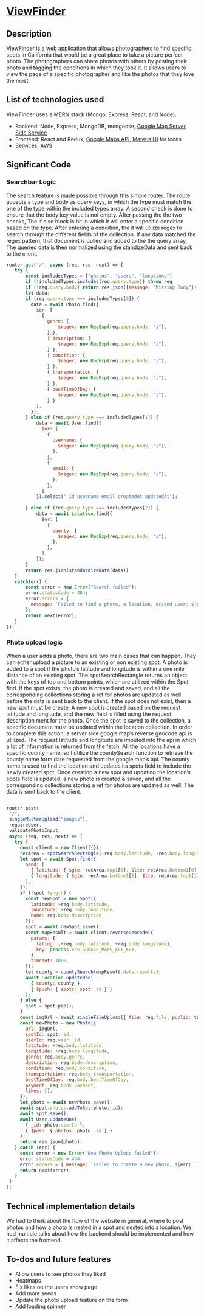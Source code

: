 # [ViewFinder](https://viewfinder.onrender.com/)

## Description 

ViewFinder is a web application that allows photographers to find specific spots in California that would be a great place to take a picture perfect photo. The photographers can share photos with others by posting their photo and tagging the conditions in which they took it. It allows users to view the page of a specific photographer and like the photos that they love the most.

## List of technologies used

ViewFinder uses a MERN stack (Mongo, Express, React, and Node). 
* Backend: Node, Express, MongoDB, mongoose, [Google Map Server Side Service](https://github.com/googlemaps/google-maps-services-js)
* Frontend: React and Redux, [Google Maps API](https://developers.google.com/maps), [MaterialUI](https://mui.com/) for icons
* Services: AWS 

## Significant Code

### Searchbar Logic

The search feature is made possible through this simple router. The route accepts a type and body as query keys, in which the type must match the one of the type within the included types array. A second check is done to ensure that the body key value is not empty. After passing the the two checks, The if else block is hit in which it will enter a specific condition based on the type. After entering a condition, the it will utilize regex to search through the different fields of the collection. If any data matched the regex pattern, that document is pulled and added to the the query array. The queried data is then normalized using the standizeData and sent back to the client. 

```javascript
router.get('/', async (req, res, next) => {
   try {
       const includedTypes = ["photos", "users", "locations"]
       if (!includedTypes.includes(req.query.type)) throw req
       if (!req.query.body) return res.json({message: "Missing Body"})
       let data;
       if (req.query.type === includedTypes[0]) {
         data = await Photo.find({
           $or: [
             {
               genre: {
                   $regex: new RegExp(req.query.body, "i"),
               },},
               { description: {
                   $regex: new RegExp(req.query.body, "i"),
               } },
               { condition: {
                   $regex: new RegExp(req.query.body, "i"),
               } },
               { transportation: {
                   $regex: new RegExp(req.query.body, "i"),
               } },
               { bestTimeOfDay: {
                   $regex: new RegExp(req.query.body, "i"),
               } }
           ],
         });
       } else if (req.query.type === includedTypes[1]) {
           data = await User.find({
             $or: [
               {
                 username: {
                   $regex: new RegExp(req.query.body, "i"),
                 },
               },
               {
                 email: {
                   $regex: new RegExp(req.query.body, "i"),
                 },
               },
             ],
           }).select("_id username email createdAt updatedAt");
          
       } else if (req.query.type === includedTypes[2]) {
           data = await Location.find({
             $or: [
               {
                 county: {
                   $regex: new RegExp(req.query.body, "i"),
                 },
               },
             ],
           });
       }
       return res.json(standardizeData(data))
   }
   catch(err) {
       const error = new Error("Search failed");
       error.statusCode = 404;
       error.errors = {
         message: `Failed to find a photo, a location, or/and user; ${err}`,
       };
       return next(error);
   }
});

```

### Photo upload logic
When a user adds a photo, there are two main cases that can happen. They can either upload a picture to an existing or non existing spot. A photo is added to a spot if the photo’s latitude and longitude is within a one mile distance of an existing spot. The spotSearchRectangle returns an object with the keys of top and bottom points, which are utilized within the Spot find. If the spot exists, the photo is created and saved, and all the corresponding collections storing a ref for photos are updated as well before the data is sent back to the client. If the spot does not exist, then a new spot must be create. A new spot is created based on the request latitude and longitude, and the new field is filled using the request description ment for the photo. Once the spot is saved to the collection, a specific document must be updated within the location collection. In order to complete this action, a server side google map’s reverse geocode api is utilized. The request latitude and longitude are imputed into the api in which a lot of information is returned from the fetch. All the locations have a specific county name, so I utilize the countySearch function to retrieve the county name form date requested from the google map’s api. The county name is used to find the location and updates its spots field to include the newly created spot. Once creating a new spot and updating the location’s spots field is updated, a new photo is created & saved, and all the corresponding collections storing a ref for photos are updated as well. The data is sent back to the client. 
```javascript

router.post(
 "/",
 singleMulterUpload("images"),
 requireUser,
 validatePhotoInput,
 async (req, res, next) => {
   try {
     const client = new Client({});
     recArea = spotSearchRectangle(+req.body.latitude, +req.body.longitude);
     let spot = await Spot.find({
       $and: [
         { latitude: { $gte: recArea.top1[0], $lte: recArea.bottom1[0] } },
         { longitude: { $gte: recArea.bottom1[1], $lte: recArea.top1[1] } },
       ],
     });
     if (!spot.length) {
       const newSpot = new Spot({
         latitude: +req.body.latitude,
         longitude: +req.body.longitude,
         name: req.body.description,
       });
       spot = await newSpot.save();
       const mapResult = await client.reverseGeocode({
         params: {
           latlng: [+req.body.latitude, +req.body.longitude],
           key: process.env.GOOGLE_MAPS_API_KEY,
         },
         timeout: 1000,
       });
       let county = countySearch(mapResult.data.results);
       await Location.updateOne(
         { county: county },
         { $push: { spots: spot._id } }
       );
     } else {
       spot = spot.pop();
     }
     const imgUrl = await singleFileUpload({ file: req.file, public: true });
     const newPhoto = new Photo({
       url: imgUrl,
       spotId: spot._id,
       userId: req.user._id,
       latitude: +req.body.latitude,
       longitude: +req.body.longitude,
       genre: req.body.genre,
       description: req.body.description,
       condition: req.body.condition,
       transportation: req.body.transportation,
       bestTimeOfDay: req.body.bestTimeOfDay,
       payment: req.body.payment,
       likes: [],
     });
     let photo = await newPhoto.save();
     await spot.photos.addToSet(photo._id);
     await spot.save();
     await User.updateOne(
       { _id: photo.userId },
       { $push: { photos: photo._id } }
     );
     return res.json(photo);
   } catch (err) {
     const error = new Error("New Photo Upload failed");
     error.statusCode = 404;
     error.errors = { message: `Failed to create a new photo, ${err} ` };
     return next(error);
   }
 }
);

```



## Technical implementation details

We had to think about the flow of the website in general, where to post photos and how a photo is nested in a spot and nested into a location. We had multiple talks about how the backend should be implemented and how it affects the frontend. 


## To-dos and future features
- Allow users to see photos they liked
- Heatmaps
- Fix likes on the users show page
- Add more seeds
- Update the photo upload feature on the form
- Add loading spinner
